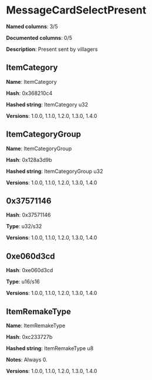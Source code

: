 # MessageCardSelectPresent
**Named columns**: 3/5

**Documented columns**: 0/5

**Description**: Present sent by villagers
## ItemCategory

**Name**: ItemCategory

**Hash**: 0x368210c4

**Hashed string**: ItemCategory u32

**Versions**: 1.0.0, 1.1.0, 1.2.0, 1.3.0, 1.4.0

## ItemCategoryGroup

**Name**: ItemCategoryGroup

**Hash**: 0x128a3d9b

**Hashed string**: ItemCategoryGroup u32

**Versions**: 1.0.0, 1.1.0, 1.2.0, 1.3.0, 1.4.0

## 0x37571146

**Hash**: 0x37571146

**Type**: u32/s32

**Versions**: 1.0.0, 1.1.0, 1.2.0, 1.3.0, 1.4.0

## 0xe060d3cd

**Hash**: 0xe060d3cd

**Type**: u16/s16

**Versions**: 1.0.0, 1.1.0, 1.2.0, 1.3.0, 1.4.0

## ItemRemakeType

**Name**: ItemRemakeType

**Hash**: 0xc233727b

**Hashed string**: ItemRemakeType u8

**Notes**: Always 0.

**Versions**: 1.0.0, 1.1.0, 1.2.0, 1.3.0, 1.4.0

